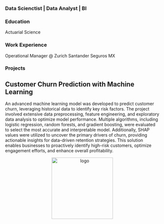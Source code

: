 ### Data Scienctist | Data Analyst | BI

### Education
Actuarial Science

### Work Experience
Operational Manager @ Zurich Santander Seguros MX

### Projects

## Customer Churn Prediction with Machine Learning

An advanced machine learning model was developed to predict customer churn, leveraging historical data to identify key risk factors. The project involved extensive data preprocessing, feature engineering, and exploratory data analysis to optimize model performance. Multiple algorithms, including logistic regression, random forests, and gradient boosting, were evaluated to select the most accurate and interpretable model. Additionally, SHAP values were utilized to uncover the primary drivers of churn, providing actionable insights for data-driven retention strategies. This solution enables businesses to proactively identify high-risk customers, optimize engagement efforts, and enhance overall profitability.

<div style="text-align: center;">
  <img src="imagen.png" alt="logo" width="200">
</div>
